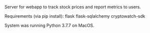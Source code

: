 Server for webapp to track stock prices and report metrics to users.

Requirements (via pip install):
flask
flask-sqlalchemy
cryptowatch-sdk

System was running Python 3.7.7 on MacOS.